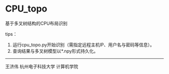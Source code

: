 # CPU_topo
基于多叉树结构的CPU布局识别

tips：
1. 运行cpu_topo.py开始识别（需指定远程主机IP、用户名与密码等信息）。
2. 查询结果与多叉树模型以*.npy形式持久化。

---
王济伟 杭州电子科技大学 计算机学院
